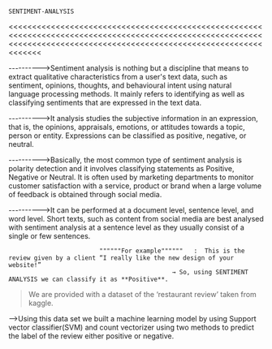                                                                                SENTIMENT-ANALYSIS    

<<<<<<<<<<<<<<<<<<<<<<<<<<<<<<<<<<<<<<<<<<<<<<<<<<<<<<<<<<<<<<<<<<<<<<<<<<<<<<<<<<<<<<<<<<<<<<<<<<<<<<<<<<<<<<<<<<<<<<<<<<<<<<<<<<<<<<<<<<<<<<<<<<<<<<<<<<<<<<<<<<<<<<<<<

---------->Sentiment analysis is nothing but a discipline that means to extract qualitative characteristics from a user's text data, such as sentiment, opinions, thoughts, and behavioural intent using natural language processing methods. It mainly refers to identifying as well as classifying sentiments that are expressed in the text data.

---------->It analysis studies the subjective information in an expression, that is, the opinions, appraisals, emotions, or attitudes towards a topic, person or entity. Expressions can be classified as positive, negative, or neutral.

---------->Basically, the most common type of sentiment analysis is polarity detection and it involves classifying statements as Positive, Negative or Neutral. It is often used by marketing departments to monitor customer satisfaction with a service, product or brand when a large volume of feedback is obtained through social media.

---------->It can be performed at a document level, sentence level, and word level. Short texts, such as content from social media are best analysed with sentiment analysis at a sentence level as they usually consist of a single or few sentences. 


                             """"""For example""""""   :  This is the review given by a client “I really like the new design of your website!”
                                                 → So, using SENTIMENT ANALYSIS we can classify it as **Positive**.

>We are provided with a dataset of the ‘restaurant review’ taken from kaggle.

-->Using this data set we built a machine learning model by using Support vector classifier(SVM) and count vectorizer using two methods to predict the label of the review either positive or negative.

>>>>>>>>>>>>>>>>>>>>>>>>>>>>>>>>>>>>>>>>>>>>>>>>>>>>>>>>>>>>>>>>>>>>>>>>>>>>>>>>>>>>>>>>>>>>>>>>>>>>>>>>>>>>>>>>>>>>>>>>>>>>>>>>>>>>>>>>>>>>>>>>>>>>>>>>>>>>>>>>>>>>>>>>>

